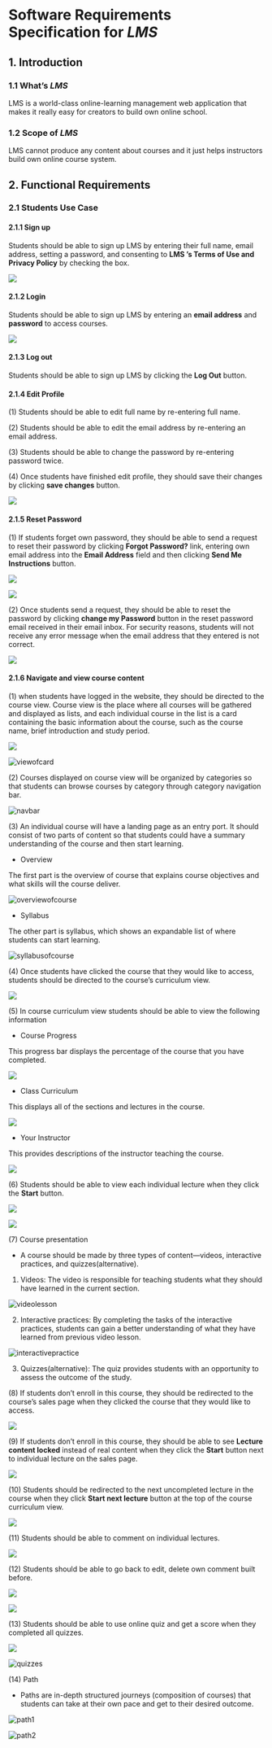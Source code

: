 # Software Requirements Specification for *LMS*

## 1.  Introduction

### 1.1  What’s *LMS*

LMS is a world-class online-learning management web application that makes it really easy for creators to build own online school.

### 1.2  Scope of *LMS*

LMS cannot produce any content about courses and it just helps instructors build own online course system.

## 2. Functional Requirements

### 2.1  Students Use Case

#### 2.1.1  Sign up

Students should be able to sign up LMS by entering their full name, email address, setting a password, and consenting to **LMS ’s Terms of Use and Privacy Policy** by checking the box.

![](img/LMS-Requirement-Student-Signup-01.png)


#### 2.1.2   Login

Students should be able to sign up LMS by entering an **email address** and **password** to access courses.

![](img/LMS-Requirement-Student-Login-01.png)


#### 2.1.3   Log out

Students should be able to sign up LMS by clicking the **Log Out** button.


#### 2.1.4  Edit Profile

(1) Students should be able to edit full name by re-entering full name.

(2) Students should be able to edit the email address by re-entering an email address.

(3) Students should be able to change the password by re-entering password twice.

(4) Once students have finished edit profile, they should save their changes by clicking **save changes** button.

![](img/LMS-Requirement-Student-EditProfile-01.png)


#### 2.1.5  Reset Password

(1)  If students forget own password, they should be able to send a request to reset their password by clicking **Forgot Password?** link, entering own email address into the **Email Address** field and then clicking **Send Me Instructions** button.

![](img/LMS-Requirement-Student-ResetPasswrod-01.png)

![](img/LMS-Requirement-Student-ResetPasswrod-02.png)



(2) Once students send a request, they should be able to reset the password by clicking **change my Password** button in the reset password email received in their email inbox. For security reasons, students will not receive any error message when the email address that they entered is not correct. 

![](img/LMS-Requirement-Student-ResetPasswrod-03.png)


#### 2.1.6  Navigate and view course content

(1) when students have logged in the website, they should be directed to the course view. Course view is the 
place where all courses will be gathered and displayed as lists, and each individual course in the list is a card containing the basic information about the course, such as the course name, brief introduction and study period.

![](img/LMS-Requirement-Student-Content-01.png)

![viewofcard](img/lms-requirement-courselist-item.JPG)

(2) Courses displayed on course view will be organized by categories so that students can browse courses by category through category navigation bar. 

![navbar](img/ms-requirement-course-navbar-01.JPG)

(3) An individual course will have a landing page as an entry port. It should consist of two parts of content so that students could have a summary understanding of the course and then start learning.

- Overview

The first part is the overview of course that explains course objectives and what skills will the course deliver.

![overviewofcourse](img/lms-requirement-course-home-page-01.JPG)

- Syllabus

The other part is syllabus, which shows an expandable list of where students can start learning.

![syllabusofcourse](img/lms-requirement-course-home-page-02.JPG)

(4) Once students have clicked the course that they would like to access, students should be directed to the course’s curriculum view.

![](img/LMS-Requirement-Student-Content-02.png)


(5)  In course curriculum view students should be able to view the following information

- Course Progress

This progress bar displays the percentage of the course that you have completed.

![](img/LMS-Requirement-Student-Content-03.png)

- Class Curriculum

This displays all of the sections and lectures in the course.

![](img/LMS-Requirement-Student-Content-04.png)

- Your Instructor

This provides descriptions of the instructor teaching the course.

![](img/LMS-Requirement-Student-Content-05.png)

(6)  Students should be able to view each individual lecture when they click the **Start** button.

![](img/LMS-Requirement-Student-Content-06.png)

![](img/LMS-Requirement-Student-Content-07.png)

(7) Course presentation

- A course should be made by three types of content—videos, interactive practices, and quizzes(alternative).

1. Videos: The video is responsible for teaching students what they should have learned in the current section.

![videolesson](img/lms-requirement-course-content-struct-01.JPG)

2. Interactive practices: By completing the tasks of the interactive practices, students can gain a better understanding of what they have learned from previous video lesson.

![interactivepractice](img/lms-requirement-course-content-struct-02.JPG)

3. Quizzes(alternative): The quiz provides students with an opportunity to assess the outcome of the study.

(8)  If students don’t enroll in this course, they should be redirected to the course’s sales page when they clicked the course that they would like to access.

![](img/LMS-Requirement-Student-Content-08.png)


(9) If students don’t enroll in this course, they should be able to see **Lecture content locked** instead of real content when they click the **Start** button next to individual lecture on the sales page.

![](img/LMS-Requirement-Student-Content-09.png)

(10) Students should be redirected to the next uncompleted lecture in the course when they click **Start next lecture** button at the top of the course curriculum view.

![](img/LMS-Requirement-Student-Content-10.gif)

(11) Students should be able to comment on individual lectures.

![](img/LMS-Requirement-Student-Content-11.gif)

(12) Students should be able to go back to edit, delete own comment built before.

![](img/LMS-Requirement-Student-Content-12.gif)

![](img/LMS-Requirement-Student-Content-13.gif)

(13) Students should be able to use online quiz and get a score when they completed all quizzes.

![](img/LMS-Requirement-Student-Content-14.gif)

![quizzes](img/lms-requirement-course-content-struct-03.png)

(14) Path

- Paths are in-depth structured journeys (composition of courses) that students can take 
at their own pace and get to their desired outcome.

![path1](img/lms-requirement-course-path-01.JPG)

![path2](img/lms-requirement-course-path-02.JPG)